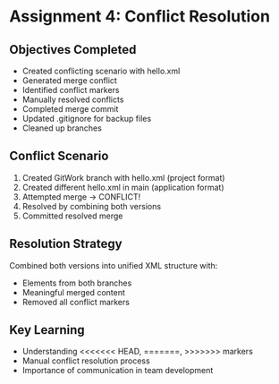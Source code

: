 # Assignment 4: Conflict Resolution

## Objectives Completed
- Created conflicting scenario with hello.xml
- Generated merge conflict
- Identified conflict markers
- Manually resolved conflicts
- Completed merge commit
- Updated .gitignore for backup files
- Cleaned up branches

## Conflict Scenario
1. Created GitWork branch with hello.xml (project format)
2. Created different hello.xml in main (application format)
3. Attempted merge → CONFLICT!
4. Resolved by combining both versions
5. Committed resolved merge

## Resolution Strategy
Combined both versions into unified XML structure with:
- Elements from both branches
- Meaningful merged content
- Removed all conflict markers

## Key Learning
- Understanding <<<<<<< HEAD, =======, >>>>>>> markers
- Manual conflict resolution process
- Importance of communication in team development

